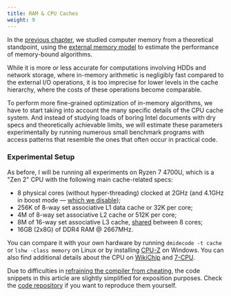 ```yaml
---
title: RAM & CPU Caches
weight: 9
---
```


In the [previous chapter](../external-memory), we studied computer memory from a theoretical standpoint, using the [external memory model](../external-memory/model) to estimate the performance of memory-bound algorithms.

While it is more or less accurate for computations involving HDDs and network storage, where in-memory arithmetic is negligibly fast compared to the external I/O operations, it is too imprecise for lower levels in the cache hierarchy, where the costs of these operations become comparable.

To perform more fine-grained optimization of in-memory algorithms, we have to start taking into account the many specific details of the CPU cache system. And instead of studying loads of boring Intel documents with dry specs and theoretically achievable limits, we will estimate these parameters experimentally by running numerous small benchmark programs with access patterns that resemble the ones that often occur in practical code.


<!--

At this level, we can no longer simply ignore either all arithmetic or memory operations. To perform more fine-grained optimization of realistic programs, we need to know the cost of memory accesses on real systems and in real units — in cycles and nanoseconds — along with many other intricacies of the RAM and CPU cache system.

-->

### Experimental Setup

As before, I will be running all experiments on Ryzen 7 4700U, which is a "Zen 2" CPU with the following main cache-related specs:

- 8 physical cores (without hyper-threading) clocked at 2GHz (and 4.1GHz in boost mode — [which we disable](/hpc/profiling/noise));
- 256K of 8-way set associative L1 data cache or 32K per core;
- 4M of 8-way set associative L2 cache or 512K per core;
- 8M of 16-way set associative L3 cache, [shared](sharing) between 8 cores;
- 16GB (2x8G) of DDR4 RAM @ 2667MHz.

You can compare it with your own hardware by running `dmidecode -t cache` or `lshw -class memory` on Linux or by installing [CPU-Z](https://en.wikipedia.org/wiki/CPU-Z) on Windows. You can also find additional details about the CPU on [WikiChip](https://en.wikichip.org/wiki/amd/ryzen_7/4700u) and [7-CPU](https://www.7-cpu.com/cpu/Zen2.html).

<!--

Although the CPU can be clocked at 4.1GHz in boost mode, we will perform most experiments at 2GHz to reduce noise — so keep in mind that in realistic applications the numbers can be multiplied by 2.

-->

Due to difficulties in [refraining the compiler from cheating](/hpc/profiling/noise/), the code snippets in this article are slightly simplified for exposition purposes. Check the [code repository](https://github.com/sslotin/amh-code/tree/main/cpu-cache) if you want to reproduce them yourself.

<!--

### Recall: CPU Caches

If you jumped to this page straight from Google or just forgot what [we've been doing](../), here is a brief summary of how memory operations work in CPUs:

The last few points may be a bit hand-wavy, but don't worry: they will become clear as we go along with the experiments and demonstrate it all in action.

## Summary and Lessons Learned

Excluding TLB, our experiments suggest the following:

| Type | Size | Latency | Bandwidth |
|:-----|:-----|---------|-----------|
| L1   | 32K  | 2ns     | $\infty$  |
| L2   | 512K | 10ns    | 50G/s     |
| L3   | 4M   | 50ns    | 35G/s     |
| RAM  | GB   | 100ns   | 8G/s      |

There are more thorough [measurements for Zen 2](https://www.7-cpu.com/cpu/Zen2.html).

We can learn valuable lessons from our experiments. There are two types of memory-bound algorithms. Loops or data structures.

**Latency-constrained.** For the purpose of designing algorithms, a more important characteristic is the **bandwidth-latency product** which basically tells how many cache lines you can request while waiting for the first one without queueing up. It is around 5 or more on most systems. CPUs can detect simple patterns such as linear iteration forward or backward.

**Bandwidth-constrained.** We started the previous section with how it is not relevant which algorithm is used to determine cache eviction. In most practical cases, this is really the case.

But in some cases the specifics start to matter. In set-associative cache, there may be a problem when we are only working with data cells that all map to the same cache line. When is this the case? When we are considering memory locations that are all have the same remainder modulo some large power of two.

Unfortunately, this happens quite often, as we programmers love using powers of two for our algorithms and data structures.

Fortunately, this is easy to fix: just don't use powers of two. Not necessarily for the algorithm, but at least for the memory layout.

## Further Reading

This article is inspired by "[Gallery of Processor Cache Effects](http://igoro.com/archive/gallery-of-processor-cache-effects/)" by Igor Ostrovsky.

For a more a comprehensive read, consider "[What Every Programmer Should Know About Memory](https://people.freebsd.org/~lstewart/articles/cpumemory.pdf)" by Ulrich Drepper.

More fundamental [academic paper](https://www2.eecs.berkeley.edu/Pubs/TechRpts/1993/CSD-93-767.pdf) by Rafael Saavedra and Alan Smith.

-->
